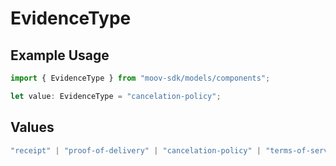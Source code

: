 # EvidenceType

## Example Usage

```typescript
import { EvidenceType } from "moov-sdk/models/components";

let value: EvidenceType = "cancelation-policy";
```

## Values

```typescript
"receipt" | "proof-of-delivery" | "cancelation-policy" | "terms-of-service" | "customer-communication" | "generic-evidence" | "cover-letter" | "other"
```